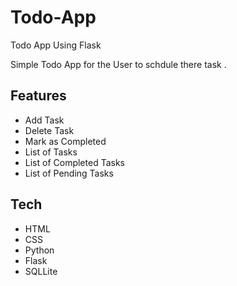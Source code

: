 # Todo-App
Todo App Using Flask

Simple Todo App for the User to schdule there task .

## Features

- Add Task
- Delete Task
- Mark as Completed
- List of Tasks
- List of Completed Tasks
- List of Pending Tasks

## Tech
- HTML
- CSS
- Python
- Flask
- SQLLite
